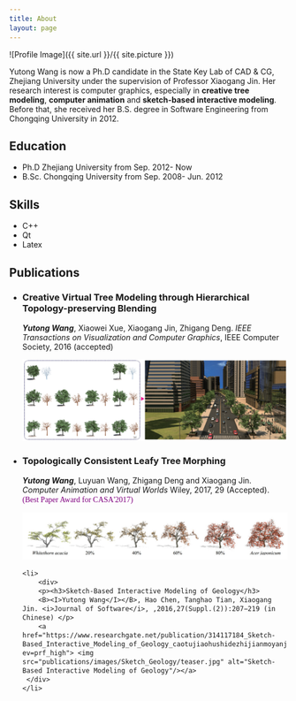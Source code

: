 ```yaml
---
title: About
layout: page
---
```

![Profile Image]({{ site.url }}/{{ site.picture }})

<p>Yutong Wang is now a Ph.D candidate in the State Key Lab of CAD & CG, Zhejiang University under the supervision of Professor Xiaogang Jin. Her research interest is computer graphics, especially in <b>creative tree modeling</b>, <b>computer animation</b> and <b>sketch-based interactive modeling</b>. Before that, she received her B.S. degree in Software Engineering from Chongqing University in 2012.</p>

<h2>Education</h2>
<ul>
	<li>Ph.D Zhejiang University from Sep. 2012- Now</li>
	<li>B.Sc. Chongqing University from Sep. 2008- Jun. 2012</li>
</ul>


<h2>Skills</h2>

<ul class="skill-list">
	<li>C++</li>
	<li>Qt</li>
	<li>Latex</li>
</ul>


<h2>Publications</h2>

<ul>
	<li>
	 <div>
        <p><h3>Creative Virtual Tree Modeling through Hierarchical Topology-preserving Blending</h3>
		<B><I>Yutong Wang</I></B>, Xiaowei Xue, Xiaogang Jin, Zhigang Deng. <i>IEEE Transactions on Visualization and Computer Graphics</i>, IEEE Computer Society, 2016 (accepted)</p>
		<a href="https://www.researchgate.net/publication/311478440_Creative_Virtual_Tree_Modeling_through_Hierarchical_Topology-preserving_Blending?ev=prf_high"> <img src="publications/images/creative_tree_modeling/teaser.jpg" alt="Creative Virtual Tree Modeling"/></a>	 
	 </div>  
	</li>
	
  <li>
      <div>
         <p><h3>Topologically Consistent Leafy Tree Morphing</h3>
		 <B><I>Yutong Wang</I></B>, Luyuan Wang, Zhigang Deng and Xiaogang Jin. <i>Computer Animation and Virtual Worlds</i> Wiley, 2017, 29 (Accepted). <font face="verdana" color="purple">(Best Paper Award for CASA'2017)</font></p>	 
         <a href="https://www.researchgate.net/publication/315516994_Topologically_Consistent_Leafy_Tree_Morphing"> <img src="publications/images/topologically consistent leafy tree morphing/teaser.jpg" alt="Topologically Consistent :Leafy Tree Morphing"/></a>
      </div>    
    </li>
	
	<li>
		<div>
        <p><h3>Sketch-Based Interactive Modeling of Geology</h3>
		<B><I>Yutong Wang</I></B>, Hao Chen, Tanghao Tian, Xiaogang Jin. <i>Journal of Software</i>, ,2016,27(Suppl.(2)):207−219 (in Chinese) </p>
		<a href="https://www.researchgate.net/publication/314117184_Sketch-Based_Interactive_Modeling_of_Geology_caotujiaohushidezhijianmoyanjiu?ev=prf_high"> <img src="publications/images/Sketch_Geology/teaser.jpg" alt="Sketch-Based Interactive Modeling of Geology"/></a>	 
	 </div> 
	</li>
	
</ul>
